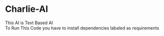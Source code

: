# Charlie-AI
This AI is Text Based AI
<br>
To Run This Code you have to install dependencies labaled as requirements
